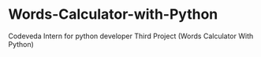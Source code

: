 # Words-Calculator-with-Python
Codeveda Intern for python developer Third Project (Words Calculator With Python)
